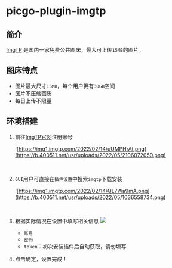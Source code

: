 # picgo-plugin-imgtp

## 简介

[ImgTP](https://imgtp.com/) 是国内一家免费公共图床，最大可上传`15MB`的图片。


## 图床特点

- 图片最大尺寸`15MB`，每个用户拥有`30GB`空间
- 图片不压缩画质
- 每日上传不限量

## 环境搭建

1. 前往[ImgTP官网](https://imgtp.com/)注册账号

   ![https://img1.imgtp.com/2022/02/14/uUMPHrAt.png](https://b.400511.net/usr/uploads/2022/05/2106072050.png)

<br>

2. `GUI`用户可直接在`插件设置`中搜索`imgtp`下载安装

   ![https://img1.imgtp.com/2022/02/14/QL7Wa9mA.png](https://b.400511.net/usr/uploads/2022/05/1036558734.png)

<br>

3. 根据实际情况在设置中填写相关信息
   ![](https://b.400511.net/usr/uploads/2022/05/2273589613.png)
   

   - `账号`
   - `密码`
   - `token`：初次安装插件后自动获取，请勿填写



4. 点击确定，设置完成！

